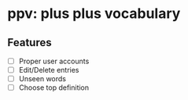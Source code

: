 # ppv: plus plus vocabulary

## Features

- [ ] Proper user accounts
- [ ] Edit/Delete entries
- [ ] Unseen words
- [ ] Choose top definition
